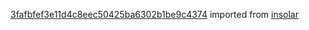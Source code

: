 [3fafbfef3e11d4c8eec50425ba6302b1be9c4374](https://github.com/insolar/insolar/commit/3fafbfef3e11d4c8eec50425ba6302b1be9c4374) imported from [insolar](https://github.com/insolar/insolar)
